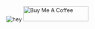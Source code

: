 <img src='https://my.visme.co/view/x437gqr0-e0654k8g18yz2np9' alt='hey'>

<a href="https://www.buymeacoffee.com/mokkapps" target="_blank" rel="noreferrer nofollow">
      <img src="https://cdn.buymeacoffee.com/buttons/default-red.png" alt="Buy Me A Coffee" height="40" width="170" >
</a>
